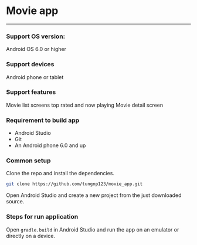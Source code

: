 # Movie app
---


### Support OS version:
Android OS 6.0 or higher

### Support devices
Android phone or tablet

### Support features
Movie list screens top rated and now playing
Movie detail screen

### Requirement to build app

* Android Studio
* Git
* An Android phone 6.0 and up

### Common setup

Clone the repo and install the dependencies.

```bash
git clone https://github.com/tungnp123/movie_app.git
```

Open Android Studio and create a new project from the just downloaded source.

### Steps for run application

Open `gradle.build` in Android Studio and run the app on an emulator or directly on a device.
